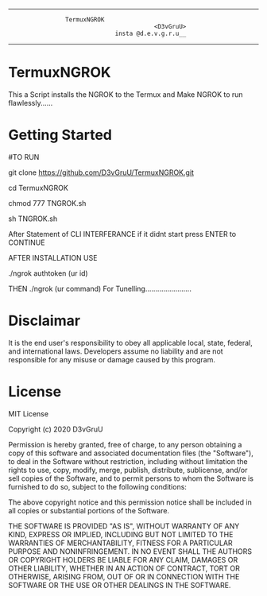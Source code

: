 ------------------------------------------------------
                    TermuxNGROK          
                                             <D3vGruU>
                                  insta @d.e.v.g.r.u__
------------------------------------------------------

# TermuxNGROK

This a Script installs the NGROK to the Termux and Make NGROK to run flawlessly......

# Getting Started

#TO RUN

 git clone https://github.com/D3vGruU/TermuxNGROK.git
 
 cd TermuxNGROK
 
 chmod 777 TNGROK.sh
 
 sh TNGROK.sh
 
 After Statement of CLI INTERFERANCE if it didnt start press ENTER to CONTINUE
 
 AFTER INSTALLATION USE 
 
 ./ngrok authtoken (ur id)
 
 THEN 
 ./ngrok (ur command)
 For Tunelling.......................
 
 # Disclaimar
 It is the end user's responsibility to obey all applicable local, state, federal, and international laws.
 Developers assume no liability and are not responsible for any misuse or damage caused by this program.

 # License 
 MIT License

Copyright (c) 2020 D3vGruU

Permission is hereby granted, free of charge, to any person obtaining a copy
of this software and associated documentation files (the "Software"), to deal
in the Software without restriction, including without limitation the rights
to use, copy, modify, merge, publish, distribute, sublicense, and/or sell
copies of the Software, and to permit persons to whom the Software is
furnished to do so, subject to the following conditions:

The above copyright notice and this permission notice shall be included in all
copies or substantial portions of the Software.

THE SOFTWARE IS PROVIDED "AS IS", WITHOUT WARRANTY OF ANY KIND, EXPRESS OR
IMPLIED, INCLUDING BUT NOT LIMITED TO THE WARRANTIES OF MERCHANTABILITY,
FITNESS FOR A PARTICULAR PURPOSE AND NONINFRINGEMENT. IN NO EVENT SHALL THE
AUTHORS OR COPYRIGHT HOLDERS BE LIABLE FOR ANY CLAIM, DAMAGES OR OTHER
LIABILITY, WHETHER IN AN ACTION OF CONTRACT, TORT OR OTHERWISE, ARISING FROM,
OUT OF OR IN CONNECTION WITH THE SOFTWARE OR THE USE OR OTHER DEALINGS IN THE
SOFTWARE.
